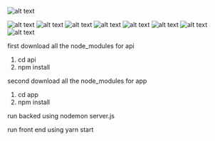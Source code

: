 ![alt text](https://cdn.pixabay.com/photo/2015/04/23/22/00/tree-736885__480.jpg)

![alt text](https://ibb.co/hMqr9WL)
![alt text](https://ibb.co/MfYfsjw)
![alt text](https://ibb.co/vmT5yJd)
![alt text](https://ibb.co/85HCQ9y)
![alt text](https://ibb.co/6vwMb3g)
![alt text](https://ibb.co/BrXykhR)
![alt text](https://ibb.co/3SmYwYh)
![alt text](https://ibb.co/0DHdyQQ)








first download all the node_modules for api
1. cd api 
2. npm install

second download all the node_modules for app
1. cd app
2. npm install

run backed using
nodemon server.js



run front end using
yarn start

